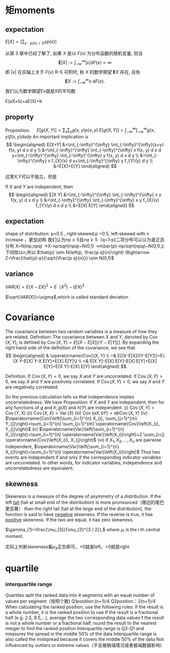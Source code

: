 # 矩moments

## expectation

$E[X]=\left(\sum_{x: p(x)>0} x p(x)\right)$

从第 3 章中已经了解了, 如果 $X$ 是以 $F(x)$ 为分布函数的随机变量, 则当
$$
\mathbf{E}|X|:=\int_{-\infty}^{\infty}|x| \mathrm{d} F(x)<\infty
$$
即 $|x|$ 在实轴上关于 $F(x)$ R-S 可积时, 称 $X$ 的数学期望 $\mathbf{E} X$ 存在, 且有
$$
\mathbf{E} X:=\int_{-\infty}^{\infty} x \mathrm{~d} F(x) \text {. }
$$
我们认为数学期望Ex就是X的平均数

E(aX+b)=aE(X)+b

## property

Proposition. $\quad E[g(X, Y)]=\sum_{x} \sum_{y} g(x, y) p(x, y)$
$E[g(X, Y)]=\int_{-\infty}^{\infty} \int_{-\infty}^{\infty} g(x, y) f(x, y) d x d y$
An important implication is
$$
\begin{aligned}
E[X+Y] &=\int_{-\infty}^{\infty} \int_{-\infty}^{\infty}(x+y) f(x, y) d x d y \\
&=\int_{-\infty}^{\infty} \int_{-\infty}^{\infty} x f(x, y) d x d y+\int_{-\infty}^{\infty} \int_{-\infty}^{\infty} y f(x, y) d x d y \\
&=\int_{-\infty}^{\infty} x f_{X}(x) d x+\int_{-\infty}^{\infty} y f_{Y}(y) d y \\
&=E[X]+E[Y]
\end{aligned}
$$

这里X,Y可以不独立，但是

If $X$ and $Y$ are independent, then
$$
\begin{aligned}
E[X Y] &=\int_{-\infty}^{\infty} \int_{-\infty}^{\infty} x y f(x, y) d x d y \\
&=\int_{-\infty}^{\infty} \int_{-\infty}^{\infty} x y f_{X}(x) f_{Y}(y) d x d y \\
&=E[X] E[Y]
\end{aligned}
$$

## expectation

shape of distribution:  p<0.5 , right‐skewed;p >0.5, left‐skewed
with n increase ，更加对称
我们认为np$\geq 5$且$nq\geq 5$（q=1-p)二项分布可以认为是正态分布
X~N(np,npq) ->X-np/sqrt(npq)~N(0,1) ->n\bar{p}-np/sqrt(npq)~N(0,1)上下同除以n,所以
$\hat{p} \sim N\left(p, \frac{p q}{n}\right) \Rightarrow Z=\frac{\hat{p}-p}{\sqrt{\frac{p q}{n}}} \sim N(0,1)$

## variance

$VAR(X)=E(X-EX)^2=E（X^2)-(EX)^2$

$\sqrt{VAR(X)}=\sigma$,which is called standard deviation

# Covariance

The covariance between two random variables is a measure of how they are related.
Definition: The covariance between $X$ and $Y$, denoted by $\operatorname{Cov}(X, Y)$, is defined by $\operatorname{Cov}(X, Y)=E[(X-E[X])(Y-E[Y])]$.
By expanding the right hand side of the definition of the covariance, we see that
$$
\begin{aligned}
& \operatorname{Cov}(X, Y) \\
=& E[(X-E[X])(Y-E[Y])]=E\{X Y-E[X] Y-X E[Y]+E[X] E[Y]\} \\
=& E[X Y]-E[X] E[Y]-E[X] E[Y]+E[X] E[Y]=E[X Y]-E[X] E[Y]
\end{aligned}
$$

Definition: If $\operatorname{Cov}(X, Y)=0$, we say $X$ and $Y$ are uncorrelated. If $\operatorname{Cov}(X, Y)>0$, we say $X$ and $Y$ are positively correlated. If $\operatorname{Cov}(X, Y)<0$, we say $X$ and $Y$ are negatively correlated.

So the previous calculation tells us that independence implies uncorrelatedness.
We have
Proposition: If $X$ and $Y$ are independent, then for any functions of $g$ and $h, g(X)$ and $h(Y)$ are independent.
(i) $\operatorname{Cov}(X, Y)=\operatorname{Cov}(Y, X)$
(ii) $\operatorname{Cov}(X, X)=\operatorname{Var}(X)$
(iii) $\operatorname{Cov}(a X, b Y)=a b \operatorname{Cov}(X, Y)$
(iv) $\operatorname{Cov}\left(\sum_{i=1}^{n} X_{i}, \sum_{j=1}^{m} Y_{j}\right)=\sum_{i=1}^{n} \sum_{j=1}^{m} \operatorname{Cov}\left(X_{i}, Y_{j}\right)$
(v) $\operatorname{Var}\left(\sum_{i=1}^{n} X_{i}\right)=\sum_{i=1}^{n} \operatorname{Var}\left(X_{i}\right)+2 \sum_{i<j} \operatorname{Cov}\left(X_{i}, X_{j}\right)$
(vi) if $X_{1}, X_{2}, \ldots, X_{n}$ are pairwise independent, $\operatorname{Var}\left(\sum_{i=1}^{n} X_{i}\right)=\sum_{i=1}^{n} \operatorname{Var}\left(X_{i}\right)$
Thus two events are independent if and only if the corresponding indicator variables are uncorrelated. In other words, for indicator variables, independence and uncorrelatedness are equivalent.

## skewness

Skewness is a measure of the degree of asymmetry of a distribution. If the left [tail](https://mathworld.wolfram.com/Tail.html) (tail at small end of the distribution) is more pronounced（哪边的尾巴更显著） than the right tail (tail at the large end of the distribution), the function is said to have [negative](https://mathworld.wolfram.com/Negative.html) skewness. If the reverse is true, it has [positive](https://mathworld.wolfram.com/Positive.html) skewness. If the two are equal, it has zero skewness.

$\gamma_{1}=\frac{\mu_{3}}{\mu_{2}^{3 / 2}},$$\text { where } \mu_{i} \text { is the } i \text { th central moment. }$

实际上判断skewness看$\mu_3$正负即可，<0就是left，>0就是right

# quartile

### interquartile range
Quartiles split the ranked data into 4 segments with an equal number of values per segment（按照个数)
Q1position:(n+1)/4
Q2position：2(n+1)/4
When calculating the ranked position, use the following rules:
 If the result is a whole number, it is the ranked position to use
If the result is a fractional half (e.g. 2.5, 8.5,...), average the two corresponding data values
f the result is not a whole number or a fractional half, round the result to the nearest integer to find the ranked position
Interquartile range is Q3-Q1 and measures the spread in the middle 50% of the data
Interquartile range is also called the midspread because it covers the middle 50% of the data
Not influenced by outliers or extreme values（不会被极端情况或者极端数据影响）

